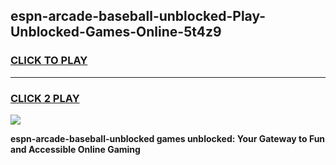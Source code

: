 
## espn-arcade-baseball-unblocked-Play-Unblocked-Games-Online-5t4z9
<h3>
<a href="https://premium76.site?title=espn-arcade-baseball-unblocked&ref=25A">CLICK TO PLAY</a></h3>
<hr>

<h3>
<a href="https://premium76.site?title=espn-arcade-baseball-unblocked&ref=25A">CLICK 2 PLAY</a>
  
</h3>

<a href="https://premium76.site?title=espn-arcade-baseball-unblocked&ref=25A"><img src="https://clearcache.store/games.png"></a>


**espn-arcade-baseball-unblocked games unblocked: Your Gateway to Fun and Accessible Online Gaming**
